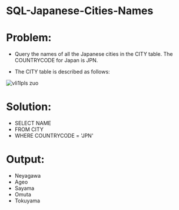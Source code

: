 # SQL-Japanese-Cities-Names

# Problem:
- Query the names of all the Japanese cities in the CITY table. The COUNTRYCODE for Japan is JPN.

- The CITY table is described as follows:

![vli1lpls zuo](https://github.com/MarcvWaes/practice-SQL---1/assets/120553175/240d70cc-0219-438f-9769-4aba84526991)

# Solution:
- SELECT NAME
- FROM CITY
- WHERE COUNTRYCODE = 'JPN'

# Output:
- Neyagawa 
- Ageo 
- Sayama 
- Omuta 
- Tokuyama 
